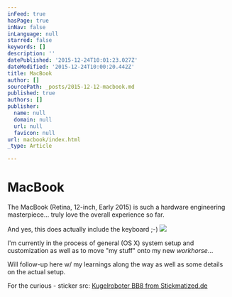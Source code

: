 ```yaml
---
inFeed: true
hasPage: true
inNav: false
inLanguage: null
starred: false
keywords: []
description: ''
datePublished: '2015-12-24T10:01:23.027Z'
dateModified: '2015-12-24T10:00:20.442Z'
title: MacBook
author: []
sourcePath: _posts/2015-12-12-macbook.md
published: true
authors: []
publisher:
  name: null
  domain: null
  url: null
  favicon: null
url: macbook/index.html
_type: Article

---
```

# MacBook

The MacBook (Retina, 12-inch, Early 2015) is such a hardware engineering masterpiece... truly love the overall experience so far.

And yes, this does actually include the keyboard ;-)
![](https://the-grid-user-content.s3-us-west-2.amazonaws.com/8523774a-5286-4535-902e-d965707068ea.png)

I'm currently in the process of general (OS X) system setup and customization as well as to move "my stuff" onto my new _workhorse_... 

Will follow-up here w/ my learnings along the way as well as some details on the actual setup.

For the curious - sticker src: [Kugelroboter BB8 from Stickmatized.de][0]

[0]: https://www.stickmatized.de/macbook-sticker-aufkleber/sonstige/kugelroboter-bb8